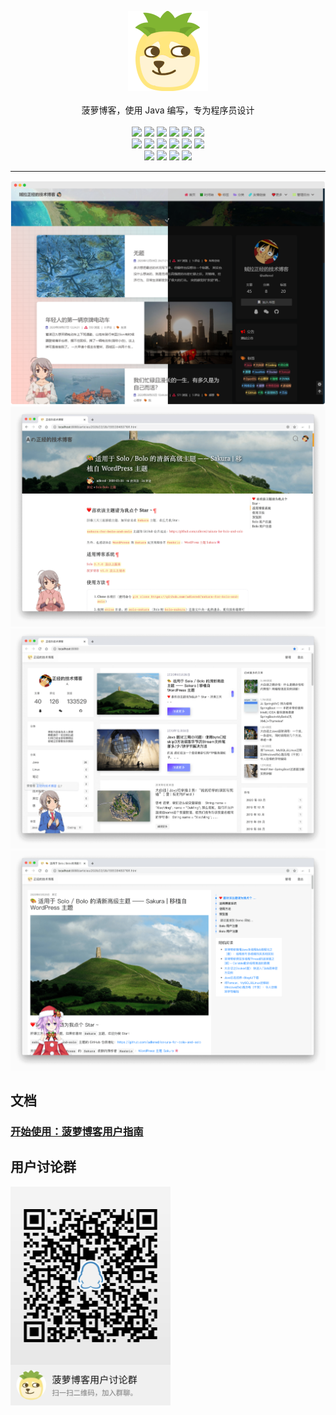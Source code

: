<p align = "center">
<img alt="Bolo" src="bolo-logo-256.png" height="128px" width="128px">
<br><br>
菠萝博客，使用 Java 编写，专为程序员设计
<br><br>
<img src="http://img.shields.io/badge/license-AGPLv3-orange.svg?style=flat-square">
<img src="https://img.shields.io/github/last-commit/adlered/bolo-solo.svg?style=flat-square">
<img src="https://img.shields.io/github/issues-pr-closed/adlered/bolo-solo.svg?style=flat-square">
<img src="https://img.shields.io/github/downloads/adlered/bolo-solo/total?style=flat-square">
<img src="https://img.shields.io/github/v/release/adlered/bolo-solo?style=flat-square">
<img src="https://img.shields.io/github/commit-activity/y/adlered/bolo-solo?style=flat-square">
<br>
<img src="https://img.shields.io/github/languages/code-size/adlered/bolo-solo.svg?style=flat-square">
<img src="https://img.shields.io/github/repo-size/adlered/bolo-solo?style=flat-square">
<img src="https://img.shields.io/github/languages/count/adlered/bolo-solo?style=flat-square">
<img src="https://img.shields.io/github/languages/top/adlered/bolo-solo?style=flat-square">
<img src="https://img.shields.io/github/issues/adlered/bolo-solo?style=flat-square">
<img src="https://img.shields.io/github/issues-closed-raw/adlered/bolo-solo?style=flat-square">
<br>
<img src="https://img.shields.io/github/followers/adlered?style=social">
<img src="https://img.shields.io/github/forks/adlered/bolo-solo?style=social">
<img src="https://img.shields.io/github/stars/adlered/bolo-solo?style=social">
<img src="https://img.shields.io/github/watchers/adlered/bolo-solo?style=social">
</p>

****

![Sakura 皮肤 - 主页](/preview/1.png)
![Sakura 皮肤 - 文章页](/preview/2.png)
![Fantastic 皮肤 - 主页](/preview/3.png)
![Fantastic 皮肤 - 文章页](/preview/4.png)

## 文档

### [开始使用：菠萝博客用户指南](https://programmingwithlove.stackoverflow.wiki/bolodoc)

## 用户讨论群

<img src="/pic/qqgroup.png" width="256px">